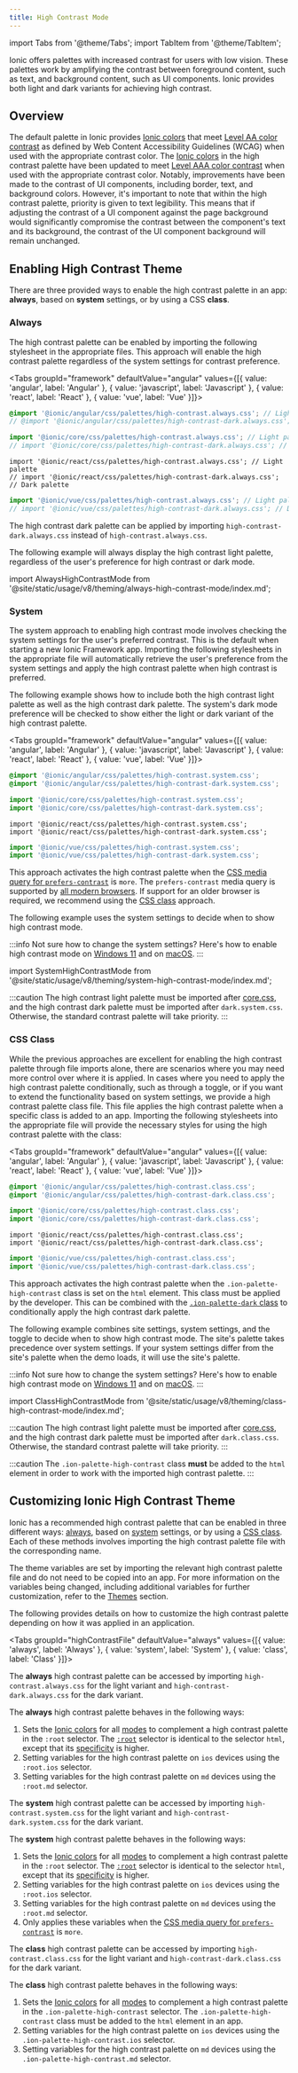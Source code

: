 ```yaml
---
title: High Contrast Mode
---
```


import Tabs from '@theme/Tabs';
import TabItem from '@theme/TabItem';

<head>
  <title>High Contrast Mode to Increase Color Contrast</title>
  <meta
    name="description"
    content="Developers are adding high contrast mode CSS on native applications to support their user preferences. Read to learn more about high contrast color schemes for Ionic apps."
  />
</head>

Ionic offers palettes with increased contrast for users with low vision. These palettes work by amplifying the contrast between foreground content, such as text, and background content, such as UI components. Ionic provides both light and dark variants for achieving high contrast.

## Overview

The default palette in Ionic provides [Ionic colors](./colors.md) that meet [Level AA color contrast](https://www.w3.org/WAI/WCAG21/Understanding/contrast-minimum.html) as defined by Web Content Accessibility Guidelines (WCAG) when used with the appropriate contrast color. The [Ionic colors](./colors.md) in the high contrast palette have been updated to meet [Level AAA color contrast](https://www.w3.org/WAI/WCAG21/Understanding/contrast-enhanced.html) when used with the appropriate contrast color. Notably, improvements have been made to the contrast of UI components, including border, text, and background colors. However, it's important to note that within the high contrast palette, priority is given to text legibility. This means that if adjusting the contrast of a UI component against the page background would significantly compromise the contrast between the component's text and its background, the contrast of the UI component background will remain unchanged.

## Enabling High Contrast Theme

There are three provided ways to enable the high contrast palette in an app: **always**, based on **system** settings, or by using a CSS **class**.

### Always

The high contrast palette can be enabled by importing the following stylesheet in the appropriate files. This approach will enable the high contrast palette regardless of the system settings for contrast preference.

<Tabs groupId="framework" defaultValue="angular" values={[{ value: 'angular', label: 'Angular' }, { value: 'javascript', label: 'Javascript' }, { value: 'react', label: 'React' }, { value: 'vue', label: 'Vue' }]}>

<TabItem value="angular">

```scss
@import '@ionic/angular/css/palettes/high-contrast.always.css'; // Light palette
// @import '@ionic/angular/css/palettes/high-contrast-dark.always.css'; // Dark palette
```

</TabItem>
<TabItem value="javascript">

```typescript
import '@ionic/core/css/palettes/high-contrast.always.css'; // Light palette
// import '@ionic/core/css/palettes/high-contrast-dark.always.css'; // Dark palette
```

</TabItem>
<TabItem value="react">

```tsx
import '@ionic/react/css/palettes/high-contrast.always.css'; // Light palette
// import '@ionic/react/css/palettes/high-contrast-dark.always.css'; // Dark palette
```

</TabItem>
<TabItem value="vue">

```typescript
import '@ionic/vue/css/palettes/high-contrast.always.css'; // Light palette
// import '@ionic/vue/css/palettes/high-contrast-dark.always.css'; // Dark palette
```

</TabItem>

</Tabs>

The high contrast dark palette can be applied by importing `high-contrast-dark.always.css` instead of `high-contrast.always.css`.

The following example will always display the high contrast light palette, regardless of the user's preference for high contrast or dark mode.

import AlwaysHighContrastMode from '@site/static/usage/v8/theming/always-high-contrast-mode/index.md';

<AlwaysHighContrastMode />

### System

The system approach to enabling high contrast mode involves checking the system settings for the user's preferred contrast. This is the default when starting a new Ionic Framework app. Importing the following stylesheets in the appropriate file will automatically retrieve the user's preference from the system settings and apply the high contrast palette when high contrast is preferred.

The following example shows how to include both the high contrast light palette as well as the high contrast dark palette. The system's dark mode preference will be checked to show either the light or dark variant of the high contrast palette.

<Tabs groupId="framework" defaultValue="angular" values={[{ value: 'angular', label: 'Angular' }, { value: 'javascript', label: 'Javascript' }, { value: 'react', label: 'React' }, { value: 'vue', label: 'Vue' }]}>

<TabItem value="angular">

```css
@import '@ionic/angular/css/palettes/high-contrast.system.css';
@import '@ionic/angular/css/palettes/high-contrast-dark.system.css';
```

</TabItem>
<TabItem value="javascript">

```ts
import '@ionic/core/css/palettes/high-contrast.system.css';
import '@ionic/core/css/palettes/high-contrast-dark.system.css';
```

</TabItem>
<TabItem value="react">

```tsx
import '@ionic/react/css/palettes/high-contrast.system.css';
import '@ionic/react/css/palettes/high-contrast-dark.system.css';
```

</TabItem>
<TabItem value="vue">

```ts
import '@ionic/vue/css/palettes/high-contrast.system.css';
import '@ionic/vue/css/palettes/high-contrast-dark.system.css';
```

</TabItem>

</Tabs>

This approach activates the high contrast palette when the [CSS media query for `prefers-contrast`](https://developer.mozilla.org/en-US/docs/Web/CSS/@media/prefers-contrast) is `more`. The `prefers-contrast` media query is supported by [all modern browsers](https://caniuse.com/?search=prefers-contrast). If support for an older browser is required, we recommend using the [CSS class](#css-class) approach.

The following example uses the system settings to decide when to show high contrast mode.

:::info
Not sure how to change the system settings? Here's how to enable high contrast mode on [Windows 11](https://support.microsoft.com/en-us/windows/turn-high-contrast-mode-on-or-off-in-windows-909e9d89-a0f9-a3a9-b993-7a6dcee85025) and on [macOS](https://support.apple.com/guide/mac-help/change-display-settings-for-accessibility-unac089/mac).
:::

import SystemHighContrastMode from '@site/static/usage/v8/theming/system-high-contrast-mode/index.md';

<SystemHighContrastMode />

:::caution
The high contrast light palette must be imported after [core.css](../layout/global-stylesheets.md#corecss), and the
high contrast dark palette must be imported after `dark.system.css`. Otherwise, the standard contrast palette will take priority.
:::

### CSS Class

While the previous approaches are excellent for enabling the high contrast palette through file imports alone, there are scenarios where you may need more control over where it is applied. In cases where you need to apply the high contrast palette conditionally, such as through a toggle, or if you want to extend the functionality based on system settings, we provide a high contrast palette class file. This file applies the high contrast palette when a specific class is added to an app. Importing the following stylesheets into the appropriate file will provide the necessary styles for using the high contrast palette with the class:

<Tabs groupId="framework" defaultValue="angular" values={[{ value: 'angular', label: 'Angular' }, { value: 'javascript', label: 'Javascript' }, { value: 'react', label: 'React' }, { value: 'vue', label: 'Vue' }]}>

<TabItem value="angular">

```css
@import '@ionic/angular/css/palettes/high-contrast.class.css';
@import '@ionic/angular/css/palettes/high-contrast-dark.class.css';
```

</TabItem>
<TabItem value="javascript">

```ts
import '@ionic/core/css/palettes/high-contrast.class.css';
import '@ionic/core/css/palettes/high-contrast-dark.class.css';
```

</TabItem>
<TabItem value="react">

```tsx
import '@ionic/react/css/palettes/high-contrast.class.css';
import '@ionic/react/css/palettes/high-contrast-dark.class.css';
```

</TabItem>
<TabItem value="vue">

```ts
import '@ionic/vue/css/palettes/high-contrast.class.css';
import '@ionic/vue/css/palettes/high-contrast-dark.class.css';
```

</TabItem>

</Tabs>

This approach activates the high contrast palette when the `.ion-palette-high-contrast` class is set on the `html` element. This class must be applied by the developer. This can be combined with the [`.ion-palette-dark` class](./dark-mode.md#css-class) to conditionally apply the high contrast dark palette.

The following example combines site settings, system settings, and the toggle to decide when to show high contrast mode. The site's palette takes precedence over system settings. If your system settings differ from the site's palette when the demo loads, it will use the site's palette.

:::info
Not sure how to change the system settings? Here's how to enable high contrast mode on [Windows 11](https://support.microsoft.com/en-us/windows/turn-high-contrast-mode-on-or-off-in-windows-909e9d89-a0f9-a3a9-b993-7a6dcee85025) and on [macOS](https://support.apple.com/guide/mac-help/change-display-settings-for-accessibility-unac089/mac).
:::

import ClassHighContrastMode from '@site/static/usage/v8/theming/class-high-contrast-mode/index.md';

<ClassHighContrastMode />

:::caution
The high contrast light palette must be imported after [core.css](../layout/global-stylesheets.md#corecss),
and the high contrast dark palette must be imported after `dark.class.css`. Otherwise, the standard contrast palette will take
priority.
:::

:::caution
The `.ion-palette-high-contrast` class **must** be added to the `html` element in order to work with the imported high contrast palette.
:::

## Customizing Ionic High Contrast Theme

Ionic has a recommended high contrast palette that can be enabled in three different ways: [always](#always), based on [system](#system) settings, or by using a [CSS class](#css-class). Each of these methods involves importing the high contrast palette file with the corresponding name.

The theme variables are set by importing the relevant high contrast palette file and do not need to be copied into an app. For more information on the variables being changed, including additional variables for further customization, refer to the [Themes](themes.md) section.

The following provides details on how to customize the high contrast palette depending on how it was applied in an application.

<Tabs groupId="highContrastFile" defaultValue="always" values={[{ value: 'always', label: 'Always' }, { value: 'system', label: 'System' }, { value: 'class', label: 'Class' }]}>

<TabItem value="always">

The **always** high contrast palette can be accessed by importing `high-contrast.always.css` for the light variant and `high-contrast-dark.always.css` for the dark variant.

The **always** high contrast palette behaves in the following ways:

1. Sets the [Ionic colors](colors.md) for all [modes](platform-styles.md#ionic-modes) to complement a high contrast palette in the `:root` selector. The [`:root`](https://developer.mozilla.org/en-US/docs/Web/CSS/:root) selector is identical to the selector `html`, except that its [specificity](https://developer.mozilla.org/en-US/docs/Web/CSS/Specificity) is higher.
2. Setting variables for the high contrast palette on `ios` devices using the `:root.ios` selector.
3. Setting variables for the high contrast palette on `md` devices using the `:root.md` selector.

</TabItem>

<TabItem value="system">

The **system** high contrast palette can be accessed by importing `high-contrast.system.css` for the light variant and `high-contrast-dark.system.css` for the dark variant.

The **system** high contrast palette behaves in the following ways:

1. Sets the [Ionic colors](colors.md) for all [modes](platform-styles.md#ionic-modes) to complement a high contrast palette in the `:root` selector. The [`:root`](https://developer.mozilla.org/en-US/docs/Web/CSS/:root) selector is identical to the selector `html`, except that its [specificity](https://developer.mozilla.org/en-US/docs/Web/CSS/Specificity) is higher.
2. Setting variables for the high contrast palette on `ios` devices using the `:root.ios` selector.
3. Setting variables for the high contrast palette on `md` devices using the `:root.md` selector.
4. Only applies these variables when the [CSS media query for `prefers-contrast`](https://developer.mozilla.org/en-US/docs/Web/CSS/@media/prefers-contrast) is `more`.

</TabItem>

<TabItem value="class">

The **class** high contrast palette can be accessed by importing `high-contrast.class.css` for the light variant and `high-contrast-dark.class.css` for the dark variant.

The **class** high contrast palette behaves in the following ways:

1. Sets the [Ionic colors](colors.md) for all [modes](platform-styles.md#ionic-modes) to complement a high contrast palette in the `.ion-palette-high-contrast` selector. The `.ion-palette-high-contrast` class must be added to the `html` element in an app.
2. Setting variables for the high contrast palette on `ios` devices using the `.ion-palette-high-contrast.ios` selector.
3. Setting variables for the high contrast palette on `md` devices using the `.ion-palette-high-contrast.md` selector.

</TabItem>

</Tabs>
